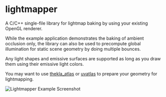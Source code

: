 # lightmapper
A C/C++ single-file library for lightmap baking by using your existing OpenGL renderer.


While the example application demonstrates the baking of ambient occlusion only, the library can also be used to precompute global illumination for static scene geometry by doing multiple bounces.

Any light shapes and emissive surfaces are supported as long as you draw them using their emissive light colors.

You may want to use [thekla_atlas](https://github.com/Thekla/thekla_atlas) or [uvatlas](https://uvatlas.codeplex.com/) to prepare your geometry for lightmapping.

![Lightmapper Example Screenshot](https://github.com/ands/lightmapper/raw/master/example/demo.png)
